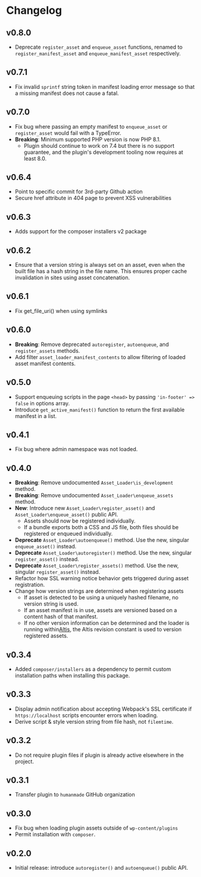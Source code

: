 # Changelog

## v0.8.0

- Deprecate `register_asset` and `enqueue_asset` functions, renamed to `register_manifest_asset` and `enqueue_manifest_asset` respectively.

## v0.7.1

- Fix invalid `sprintf` string token in manifest loading error message so that a missing manifest does not cause a fatal.

## v0.7.0

- Fix bug where passing an empty manifest to `enqueue_asset` or `register_asset` would fail with a TypeError.
- **Breaking**: Minimum supported PHP version is now PHP 8.1.
  - Plugin should continue to work on 7.4 but there is no support guarantee, and the plugin's development tooling now requires at least 8.0.

## v0.6.4

- Point to specific commit for 3rd-party Github action
- Secure href attribute in 404 page to prevent XSS vulnerabilities

## v0.6.3

- Adds support for the composer installers v2 package

## v0.6.2

- Ensure that a version string is always set on an asset, even when the built file has a hash string in the file name. This ensures proper cache invalidation in sites using asset concatenation.

## v0.6.1

- Fix get_file_uri() when using symlinks

## v0.6.0

- **Breaking**: Remove deprecated `autoregister`, `autoenqueue`, and `register_assets` methods.
- Add filter `asset_loader_manifest_contents` to allow filtering of loaded asset manifest contents.

## v0.5.0

- Support enqueuing scripts in the page `<head>` by passing `'in-footer' => false` in options array.
- Introduce `get_active_manifest()` function to return the first available manifest in a list.

## v0.4.1

- Fix bug where admin namespace was not loaded.

## v0.4.0

- **Breaking**: Remove undocumented `Asset_Loader\is_development` method.
- **Breaking**: Remove undocumented `Asset_Loader\enqueue_assets` method.
- **New**: Introduce new `Asset_Loader\register_asset()` and `Asset_Loader\enqueue_asset()` public API.
  - Assets should now be registered individually.
  - If a bundle exports both a CSS and JS file, both files should be registered or enqueued individually.
- **Deprecate** `Asset_Loader\autoenqueue()` method. Use the new, singular `enqueue_asset()` instead.
- **Deprecate** `Asset_Loader\autoregister()` method. Use the new, singular `register_asset()` instead.
- **Deprecate** `Asset_Loader\register_assets()` method. Use the new, singular `register_asset()` instead.
- Refactor how SSL warning notice behavior gets triggered during asset registration.
- Change how version strings are determined when registering assets
  - If asset is detected to be using a uniquely hashed filename, no version string is used.
  - If an asset manifest is in use, assets are versioned based on a content hash of that manifest.
  - If no other version information can be determined and the loader is running within[Altis](https://altis-dxp.com), the Altis revision constant is used to version registered assets.

## v0.3.4

- Added `composer/installers` as a dependency to permit custom installation paths when installing this package.

## v0.3.3

- Display admin notification about accepting Webpack's SSL certificate if `https://localhost` scripts encounter errors when loading.
- Derive script & style version string from file hash, not `filemtime`.

## v0.3.2

- Do not require plugin files if plugin is already active elsewhere in the project.

## v0.3.1

- Transfer plugin to `humanmade` GitHub organization

## v0.3.0

- Fix bug when loading plugin assets outside of `wp-content/plugins`
- Permit installation with `composer`.

## v0.2.0

- Initial release: introduce `autoregister()` and `autoenqueue()` public API.
